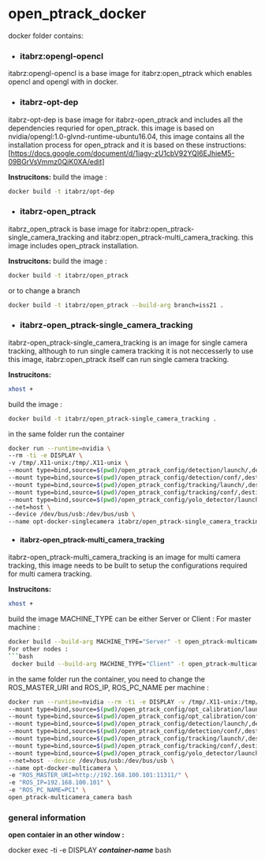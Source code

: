 # open_ptrack_docker

docker folder contains:

- ### itabrz:opengl-opencl
itabrz:opengl-opencl is a base image for itabrz:open_ptrack which enables opencl and opengl with in docker.

- ### itabrz-opt-dep
itabrz-opt-dep is base image for itabrz-open_ptrack and includes all the dependencies requried for open_ptrack. this image is based on nvidia/opengl:1.0-glvnd-runtime-ubuntu16.04, this image contains all the installation process for open_ptrack and it is based on these instructions: [https://docs.google.com/document/d/1iagy-zU1cbV92YQI6EJhieM5-09BGrVsVmmz0QjK0XA/edit]

**Instrucitons:**
build the image :
```bash
docker build -t itabrz/opt-dep
```

- ### itabrz-open_ptrack
itabrz_open_ptrack is base image for itabrz:open_ptrack-single_camera_tracking and itabrz:open_ptrack-multi_camera_tracking. this image includes open_ptrack installation.

**Instrucitons:**
build the image :
```bash
docker build -t itabrz/open_ptrack
```
or to change a branch
```bash
docker build -t itabrz/open_ptrack --build-arg branch=iss21 .
```

- ### itabrz-open_ptrack-single_camera_tracking 
itabrz-open_ptrack-single_camera_tracking is an image for single camera tracking, although to run single camera tracking it is not neccesserly to use this image, itabrz:open_ptrack itself can run single camera tracking.

**Instrucitons:**
```bash
xhost +
```
build the image :
```bash
docker build -t itabrz/open_ptrack-single_camera_tracking .
```
in the same folder run the container 
```bash
docker run --runtime=nvidia \
--rm -ti -e DISPLAY \
-v /tmp/.X11-unix:/tmp/.X11-unix \
--mount type=bind,source=$(pwd)/open_ptrack_config/detection/launch/,destination=/root/workspace/ros/src/open_ptrack/detection/launch/ \
--mount type=bind,source=$(pwd)/open_ptrack_config/detection/conf/,destination=/root/workspace/ros/src/open_ptrack/detection/conf/ \
--mount type=bind,source=$(pwd)/open_ptrack_config/tracking/launch/,destination=/root/workspace/ros/src/open_ptrack/tracking/launch/ \
--mount type=bind,source=$(pwd)/open_ptrack_config/tracking/conf/,destination=/root/workspace/ros/src/open_ptrack/tracking/conf/ \
--mount type=bind,source=$(pwd)/open_ptrack_config/yolo_detector/launch/,destination=/root/workspace/ros/src/open_ptrack/yolo_detector/launch/ \
--net=host \
--device /dev/bus/usb:/dev/bus/usb \
--name opt-docker-singlecamera itabrz/open_ptrack-single_camera_tracking bash
```


- #### itabrz-open_ptrack-multi_camera_tracking 
itabrz-open_ptrack-multi_camera_tracking is an image for multi camera tracking,  this image needs to be built to setup the configurations required for multi camera tracking.

**Instrucitons:**

```bash
xhost +
```
build the image 
MACHINE_TYPE can be either Server or Client :
For master machine :
```bash
docker build --build-arg MACHINE_TYPE="Server" -t open_ptrack-multicamera_camera .```
For other nodes :
```bash
 docker build --build-arg MACHINE_TYPE="Client" -t open_ptrack-multicamera_camera .
```
in the same folder run the container, you need to change the ROS_MASTER_URI and 
ROS_IP, ROS_PC_NAME per machine :
```bash
docker run --runtime=nvidia --rm -ti -e DISPLAY -v /tmp/.X11-unix:/tmp/.X11-unix \
--mount type=bind,source=$(pwd)/open_ptrack_config/opt_calibration/launch/,destination=/root/workspace/ros/src/open_ptrack/opt_calibration/launch/ \
--mount type=bind,source=$(pwd)/open_ptrack_config/opt_calibration/conf/,destination=/root/workspace/ros/src/open_ptrack/opt_calibration/conf/ \
--mount type=bind,source=$(pwd)/open_ptrack_config/detection/launch/,destination=/root/workspace/ros/src/open_ptrack/detection/launch/ \
--mount type=bind,source=$(pwd)/open_ptrack_config/detection/conf/,destination=/root/workspace/ros/src/open_ptrack/detection/conf/ \
--mount type=bind,source=$(pwd)/open_ptrack_config/tracking/launch/,destination=/root/workspace/ros/src/open_ptrack/tracking/launch/ \
--mount type=bind,source=$(pwd)/open_ptrack_config/tracking/conf/,destination=/root/workspace/ros/src/open_ptrack/tracking/conf/ \
--mount type=bind,source=$(pwd)/open_ptrack_config/yolo_detector/launch/,destination=/root/workspace/ros/src/open_ptrack/yolo_detector/launch/ \
--net=host --device /dev/bus/usb:/dev/bus/usb \
--name opt-docker-multicamera \
-e "ROS_MASTER_URI=http://192.168.100.101:11311/" \
-e "ROS_IP=192.168.100.101" \
-e "ROS_PC_NAME=PC1" \
open_ptrack-multicamera_camera bash
```

### general information

**open contaier in an other window :**

docker exec  -ti -e DISPLAY ***container-name*** bash



